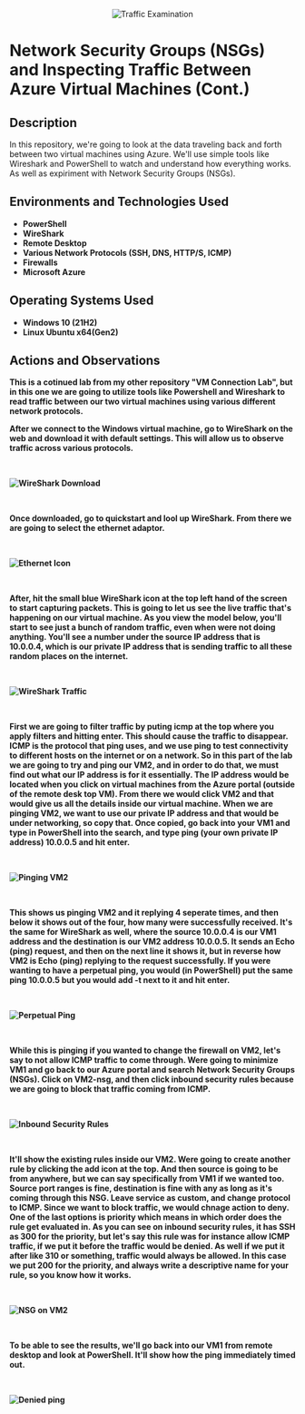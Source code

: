 <p align="center">
<img src="https://github.com/nw4466tu/Azure-Network-Protocols/blob/main/Traffic%20Examination%20(VM)%20Picture.png?raw=true" alt="Traffic Examination"/>
</p>

<h1>Network Security Groups (NSGs) and Inspecting Traffic Between Azure Virtual Machines (Cont.)</h1>


<h2>Description</h2>
In this repository, we're going to look at the data traveling back and forth between two virtual machines using Azure. We'll use simple tools like Wireshark and PowerShell to watch and understand how everything works. As well as expiriment with Network Security Groups (NSGs).
<br />


<h2>Environments and Technologies Used</h2>

- <b>PowerShell</b> 
- <b>WireShark</b>
- <b>Remote Desktop</b>
- <b>Various Network Protocols (SSH, DNS, HTTP/S, ICMP)
- <b>Firewalls
- <b>Microsoft Azure

<h2>Operating Systems Used </h2>

- <b>Windows 10</b> (21H2)
- <b>Linux Ubuntu</b> x64(Gen2)

<h2>Actions and Observations</h2>

<p>
This is a cotinued lab from my other repository "VM Connection Lab", but in this one we are going to utilize tools like Powershell and Wireshark to read traffic between our two virtual machines using various different network protocols. 

After we connect to the Windows virtual machine, go to WireShark on the web and download it with default settings. This will allow us to observe traffic across various protocols.
<p>
<br />

![WireShark Download](https://github.com/nw4466tu/Azure-Network-Protocols/blob/main/Download%20WireShark(Windows%2064x%20bit)%20with%20Default%20Settings.PNG?raw=true)

<br />
<p>
Once downloaded, go to quickstart and lool up WireShark. From there we are going to select the ethernet adaptor.
<p>
<br />

![Ethernet Icon](https://github.com/nw4466tu/Azure-Network-Protocols/blob/main/Ethernet%20Icon%20on%20WireShark.PNG?raw=true)

<br />
<p>
After, hit the small blue WireShark icon at the top left hand of the screen to start capturing packets. This is going to let us see the live traffic that's happening on our virtual machine. As you view the model below, you'll start to see just a bunch of random traffic, even when were not doing anything. You'll see a number under the source IP address that is 10.0.0.4, which is our private IP address that is sending traffic to all these random places on the internet.
<p>
<br />

![WireShark Traffic](https://github.com/nw4466tu/Azure-Network-Protocols/blob/main/Traffic%20Within%20WireShark(Blue%20icon%20is%20to%20be%20able%20to%20start%20the%20tracking%20of%20traffic).PNG?raw=true)

<br />
<p>
First we are going to filter traffic by puting icmp at the top where you apply filters and hitting enter. This should cause the traffic to disappear. ICMP is the protocol that ping uses, and we use ping to test connectivity to different hosts on the internet or on a network. So in this part of the lab we are going to try and ping our VM2, and in order to do that, we must find out what our IP address is for it essentially. The IP address would be located when you click on virtual machines from the Azure portal (outside of the remote desk top VM). From there we would click VM2 and that would give us all the details inside our virtual machine. When we are pinging VM2, we want to use our private IP address and that would be under networking, so copy that. Once copied, go back into your VM1 and type in PowerShell into the search, and type ping (your own private IP address) 10.0.0.5 and hit enter.
<p>
<br />

![Pinging VM2](https://github.com/nw4466tu/Azure-Network-Protocols/blob/main/Used%20Windows%20PowerShell%20to%20ping%20VM2%20Private%20IP%20to%20monitor%20traffic%20(using%20icmp%20protocol%20(ping)).PNG?raw=true)

<br />
<p>
This shows us pinging VM2 and it replying 4 seperate times, and then below it shows out of the four, how many were successfully received. It's the same for WireShark as well, where the source 10.0.0.4 is our VM1 address and the destination is our VM2 address 10.0.0.5. It sends an Echo (ping) request, and then on the next line it shows it, but in reverse how VM2 is Echo (ping) replying to the request successfully. If you were wanting to have a perpetual ping, you would (in PowerShell) put the same ping 10.0.0.5 but you would add -t next to it and hit enter.
<p>
<br />

![Perpetual Ping](https://github.com/nw4466tu/Azure-Network-Protocols/blob/main/If%20you%20want%20a%20perpetual%20ping%20(you'd%20ping%20the%20private%20IP%20and%20then%20-t).PNG?raw=true)

<br />
<p>
While this is pinging if you wanted to change the firewall on VM2, let's say to not allow ICMP traffic to come through. Were going to minimize VM1 and go back to our Azure portal and search Network Security Groups (NSGs). Click on VM2-nsg, and then click inbound security rules because we are going to block that traffic coming from ICMP.
<p>
<br />

![Inbound Security Rules](https://github.com/nw4466tu/Azure-Network-Protocols/blob/main/Click%20on%20Inbound%20Security%20Rules%20(inside%20network%20security%20group%20NSG2)%20to%20deny%20traffic%20to%20VM2%20vis%20versa.PNG?raw=true)

<br />
<p>
It'll show the existing rules inside our VM2. Were going to create another rule by clicking the add icon at the top. And then source is going to be from anywhere, but we can say specifically from VM1 if we wanted too. Source port ranges is fine, destination is fine with any as long as it's coming through this NSG. Leave service as custom, and change protocol to ICMP. Since we want to block traffic, we would chnage action to deny. One of the last options is priority which means in which order does the rule get evaluated in. As you can see on inbound security rules, it has SSH as 300 for the priority, but let's say this rule was for instance allow ICMP traffic, if we put it before the traffic would be denied. As well if we put it after like 310 or something, traffic would always be allowed. In this case we put 200 for the priority, and always write a descriptive name for your rule, so you know how it works.
<p>
<br />

![NSG on VM2](https://github.com/nw4466tu/Azure-Network-Protocols/blob/main/Creating%20settings%20for%20VM2%20NSG%20to%20block%20all%20ICMP%20traffic%20(Priority%20number%20is%20200%20so%20that%20it%20comes%20before%20300%20incase%20300%20was%20too%20allow%20all%20ICMP%20traffic).PNG?raw=true)

<br />
<p>
To be able to see the results, we'll go back into our VM1 from remote desktop and look at PowerShell. It'll show how the ping immediately timed out.
<p>
<br />

![Denied ping](https://github.com/nw4466tu/Azure-Network-Protocols/blob/main/Once%20you%20apply%20the%20settings%20to%20the%20NSG%20your%20pings%20will%20be%20denied.PNG?raw=true)

<br />
<p>

<br />
<br />
<br />
<br />
<br />
<br />
<br />
<br />
<br />
<br />
<br />
</p>

<!--
 ```diff
- text in red
+ text in green
! text in orange
# text in gray
@@ text in purple (and bold)@@
```
--!>
